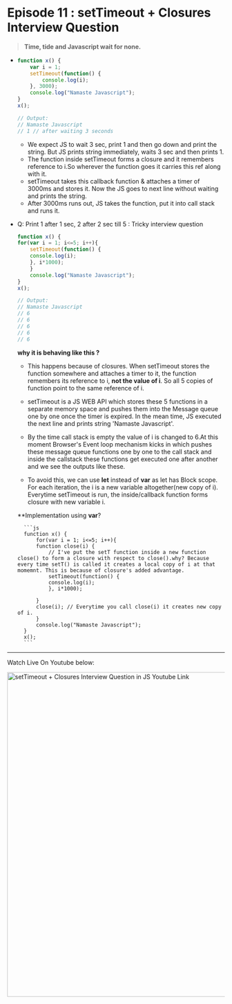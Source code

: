 # Episode 11 : setTimeout + Closures Interview Question

> **Time, tide and Javascript wait for none.**

*   ```js
    function x() {
        var i = 1;
        setTimeout(function() {
            console.log(i);
        }, 3000);
        console.log("Namaste Javascript");
    }
    x();

    // Output:
    // Namaste Javascript
    // 1 // after waiting 3 seconds
    ```
    * We expect JS to wait 3 sec, print 1 and then go down and print the string. But JS prints string immediately, waits 3 sec and then prints 1.
    * The function inside setTimeout forms a closure and it remembers reference to i.So wherever the function goes it carries this ref along with it. 
    * setTimeout takes this callback function & attaches a timer of 3000ms and stores it. Now the JS goes to next line without waiting and prints the string. 
    * After 3000ms runs out, JS takes the function, put it into call stack and runs it. 
 
* Q: Print 1 after 1 sec, 2 after 2 sec till 5 : Tricky interview question
  
    ```js
    function x() {
    for(var i = 1; i<=5; i++){
        setTimeout(function() {
        console.log(i);
        }, i*1000);
        }
        console.log("Namaste Javascript");
    }
    x();

    // Output:
    // Namaste Javascript
    // 6
    // 6
    // 6
    // 6
    // 6
    ```

    **why it is behaving like this ?**

    * This happens because of closures. When setTimeout stores the function somewhere and attaches a timer to it, the function remembers its reference to i, **not the value of i**. So all 5 copies of function point to the same reference of i.
        
    * setTimeout is a JS WEB API which stores these 5 functions in a separate memory space and pushes them into the Message queue one by one once the timer is expired. In the mean time, JS executed the next line and prints  string 'Namaste Javascript'.
        
    * By the time call stack is empty the value of i is changed to 6.At this moment Browser's Event loop mechanism kicks in which pushes these message queue functions one by one to the call stack and inside the callstack these functions get executed one after another and we see the outputs like these.

    * To avoid this, we can use **let** instead of **var** as let has Block scope. For each iteration, the i is a new variable altogether(new copy of i). Everytime setTimeout is run, the inside/callback function forms closure with new variable i.

    **Implementation using **var**?
 
        ```js
        function x() {
            for(var i = 1; i<=5; i++){
            function close(i) {
                // I've put the setT function inside a new function close() to form a closure with respect to close().why? Because every time setT() is called it creates a local copy of i at that momemnt. This is because of closure's added advantage.
                setTimeout(function() {
                console.log(i);
                }, i*1000);
                
            }
            close(i); // Everytime you call close(i) it creates new copy of i.
            }
            console.log("Namaste Javascript");
        }
        x();
        ```
 
<hr>

Watch Live On Youtube below:

<a href="https://www.youtube.com/watch?v=eBTBG4nda2A&ab_channel=AkshaySaini" target="_blank"><img src="https://img.youtube.com/vi/eBTBG4nda2A/0.jpg" width="750"
alt="setTimeout + Closures Interview Question in JS Youtube Link"/></a>